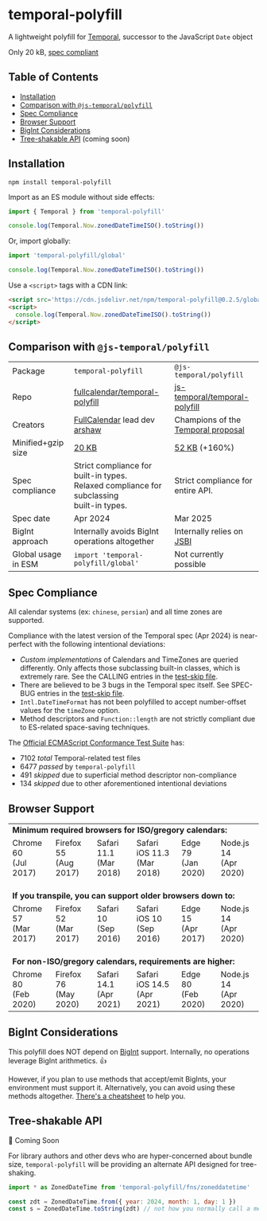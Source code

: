 
# temporal-polyfill

A lightweight polyfill for [Temporal](https://tc39.es/proposal-temporal/docs/), successor to the JavaScript `Date` object

Only 20 kB, [spec compliant](#spec-compliance)


## Table of Contents

- [Installation](#installation)
- [Comparison with `@js-temporal/polyfill`](#comparison-with-js-temporalpolyfill)
- [Spec Compliance](#spec-compliance)
- [Browser Support](#browser-support)
- [BigInt Considerations](#bigint-considerations)
- [Tree-shakable API](#tree-shakable-api) (coming soon)


## Installation

```
npm install temporal-polyfill
```

Import as an ES module without side effects:

```js
import { Temporal } from 'temporal-polyfill'

console.log(Temporal.Now.zonedDateTimeISO().toString())
```

Or, import globally:

```js
import 'temporal-polyfill/global'

console.log(Temporal.Now.zonedDateTimeISO().toString())
```

Use a `<script>` tags with a CDN link:

```html
<script src='https://cdn.jsdelivr.net/npm/temporal-polyfill@0.2.5/global.min.js'></script>
<script>
  console.log(Temporal.Now.zonedDateTimeISO().toString())
</script>
```


## Comparison with `@js-temporal/polyfill`

<table>
  <tr>
    <td>Package</td>
    <td>
      <code>temporal-polyfill</code>
    </td>
    <td>
      <code>@js-temporal/polyfill</code>
    </td>
  </tr>
  <tr>
    <td>Repo</td>
    <td>
      <a href='https://github.com/fullcalendar/temporal-polyfill'>
        fullcalendar/temporal-polyfill
      </a>
    </td>
    <td>
      <a href='https://github.com/js-temporal/temporal-polyfill'>
        js-temporal/temporal-polyfill
      </a>
    </td>
  </tr>
  <tr>
    <td>Creators</td>
    <td><a href='https://fullcalendar.io/'>FullCalendar</a> lead dev <a href='https://github.com/arshaw'>arshaw</a></td>
    <td>Champions of the <a href='https://github.com/tc39/proposal-temporal'>Temporal proposal</a></td>
  </tr>
  <tr>
    <td>Minified+gzip size</td>
    <td><a href='https://bundlephobia.com/package/temporal-polyfill'>20 KB<a></td>
    <td><a href='https://bundlephobia.com/package/@js-temporal/polyfill'>52 KB</a> (+160%)</td>
  </tr>
  <tr>
    <td>Spec compliance</td>
    <td>
      Strict compliance for built-in types.<br />
      Relaxed compliance for subclassing<br />built-in types.
    </td>
    <td>
      Strict compliance for entire API.
    </td>
  </tr>
  <tr>
    <td>Spec date</td>
    <td>
      Apr 2024
    </td>
    <td>
      Mar 2025
    </td>
  </tr>
  <tr>
    <td>BigInt approach</td>
    <td>Internally avoids BigInt operations altogether</td>
    <td>Internally relies on <a href='https://github.com/GoogleChromeLabs/jsbi'>JSBI</a></td>
  </tr>
  <tr>
    <td>Global usage in ESM</td>
    <td>
      <code>import 'temporal-polyfill/global'</code>
    </td>
    <td>Not currently possible</td>
  </tr>
</table>


## Spec Compliance

All calendar systems (ex: `chinese`, `persian`) and all time zones are supported.

Compliance with the latest version of the Temporal spec (Apr 2024) is near-perfect with the following intentional deviations:

- *Custom implementations* of Calendars and TimeZones are queried differently. Only affects those subclassing built-in classes, which is extremely rare. See the CALLING entries in the [test-skip file](https://github.com/fullcalendar/temporal/blob/main/packages/temporal-polyfill/scripts/test262-config/expected-failures.txt).
- There are believed to be 3 bugs in the Temporal spec itself. See SPEC-BUG entries in the [test-skip file](https://github.com/fullcalendar/temporal/blob/main/packages/temporal-polyfill/scripts/test262-config/expected-failures.txt).
- `Intl.DateTimeFormat` has not been polyfilled to accept number-offset values for the `timeZone` option.
- Method descriptors and `Function::length` are not strictly compliant due to ES-related space-saving techniques.

The [Official ECMAScript Conformance Test Suite](https://github.com/tc39/test262) has:

- 7102 *total* Temporal-related test files
- 6477 *passed* by `temporal-polyfill`
- 491 *skipped* due to superficial method descriptor non-compliance
- 134 *skipped* due to other aforementioned intentional deviations


## Browser Support

<table>
  <tr>
    <td colspan='6'>
      <strong>Minimum required browsers for ISO/gregory calendars:</strong>
    </td>
  </tr>
  <tr>
    <!-- Computed from Libraries+Syntax in worksheet below  -->
    <td>Chrome 60<br />(Jul 2017)</td>
    <td>Firefox 55<br />(Aug 2017)</td>
    <td>Safari 11.1<br />(Mar 2018)</td>
    <td>Safari iOS 11.3<br />(Mar 2018)</td>
    <td>Edge 79<br />(Jan 2020)</td>
    <td>Node.js 14<br />(Apr 2020)</td>
  </tr>
  <tr>
    <td colspan='6'>
      <br />
      <strong>If you transpile, you can support older browsers down to:</strong>
    </td>
  </tr>
  <tr>
    <!-- Computed from Libraries in worksheet below  -->
    <td>Chrome 57<br />(Mar 2017)</td>
    <td>Firefox 52<br />(Mar 2017)</td>
    <td>Safari 10<br />(Sep 2016)</td>
    <td>Safari iOS 10<br />(Sep 2016)</td>
    <td>Edge 15<br />(Apr 2017)</td>
    <td>Node.js 14<br />(Apr 2020)</td>
  </tr>
  <tr>
    <td colspan='6'>
      <br />
      <strong>For non-ISO/gregory calendars, requirements are higher:</strong>
    </td>
  </tr>
  <tr>
    <!-- https://caniuse.com/mdn-javascript_builtins_intl_datetimeformat_datetimeformat_options_parameter_options_calendar_parameter -->
    <td>Chrome 80<br />(Feb 2020)</td>
    <td>Firefox 76<br />(May 2020)</td>
    <td>Safari 14.1<br />(Apr 2021)</td>
    <td>Safari iOS 14.5<br />(Apr 2021)</td>
    <td>Edge 80<br />(Feb 2020)</td>
    <td>Node.js 14<br />(Apr 2020)</td>
  </tr>
</table>

<!--
## Browser Support Worksheet

Use caniuse's star feature to find intersection of features.

Libraries:
- [Intl.DateTimeFormat IANA time zone names](https://caniuse.com/mdn-javascript_builtins_intl_datetimeformat_datetimeformat_options_parameter_options_timezone_parameter_iana_time_zones)
- [Number.isInteger](https://caniuse.com/mdn-javascript_builtins_number_isinteger)
- [Number.isSafeInteger] (https://caniuse.com/mdn-javascript_builtins_number_issafeinteger)
- [String::padStart](https://caniuse.com/mdn-javascript_builtins_string_padstart)
- [WeakMap](https://caniuse.com/mdn-javascript_builtins_weakmap)

Syntax:
- [Classes](https://caniuse.com/es6-class)
- [Exponentiation](https://caniuse.com/mdn-javascript_operators_exponentiation)
- [Spread in array literals](https://caniuse.com/mdn-javascript_operators_spread_spread_in_arrays)
- [Spread in function calls](https://caniuse.com/mdn-javascript_operators_spread_spread_in_function_calls)
- [Spread in object literals](https://caniuse.com/mdn-javascript_operators_spread_spread_in_object_literals)

BigInt (https://caniuse.com/bigint):
- Chrome 67 (May 2018)
- Firefox 68 (Jul 2019)
- Safari 14 (Sep 2020)
- Safari iOS 14 (Sep 2020)
- Edge 79 (Jan 2020)

Node.js is always 14 because the test-runner doesn't work with lower
-->


## BigInt Considerations

This polyfill does NOT depend on [BigInt](https://developer.mozilla.org/en-US/docs/Web/JavaScript/Reference/Global_Objects/BigInt) support. Internally, no operations leverage BigInt arithmetics. :thumbsup:

However, if you plan to use methods that accept/emit BigInts, your environment must support it. Alternatively, you can avoid using these methods altogether. [There's a cheatsheet](https://gist.github.com/arshaw/1ef4bf945d68654b86cef2dd8471c48f) to help you.


## Tree-shakable API

🚧 Coming Soon

For library authors and other devs who are hyper-concerned about bundle size, `temporal-polyfill` will be providing an alternate API designed for tree-shaking.

```js
import * as ZonedDateTime from 'temporal-polyfill/fns/zoneddatetime'

const zdt = ZonedDateTime.from({ year: 2024, month: 1, day: 1 })
const s = ZonedDateTime.toString(zdt) // not how you normally call a method!
```
